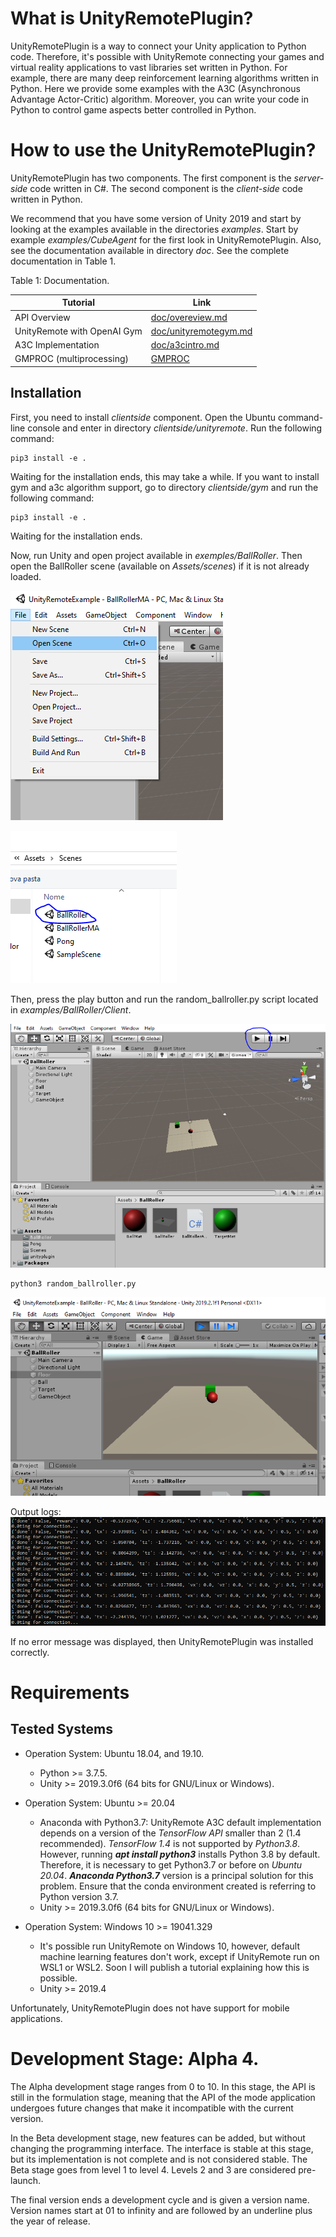 
# What is UnityRemotePlugin?
UnityRemotePlugin is a way to connect your Unity application to Python code. Therefore, it's possible with UnityRemote connecting your games and virtual reality applications to vast libraries set written in Python. For example, there are many deep reinforcement learning algorithms written in Python. Here we provide some examples with the A3C (Asynchronous Advantage Actor-Critic) algorithm. Moreover, you can write your code in Python to control game aspects better controlled in Python.

# How to use the UnityRemotePlugin?
UnityRemotePlugin has two components. The first component is the *server-side* code written in C#. The second component is the *client-side* code written in Python.

We recommend that you have some version of Unity 2019 and start by looking at the examples available in the directories *examples*. Start by example *examples/CubeAgent* for the first look in UnityRemotePlugin. Also, see the documentation available in directory *doc*. See the complete documentation in Table 1.

Table 1: Documentation.

| Tutorial        |                                    Link                                          |
|-----------------|---------------------------------------------------------------------------------------|
| API Overview    |  [doc/overeview.md](doc/overview.md)                                           |
| UnityRemote with OpenAI Gym      | [doc/unityremotegym.md](doc/unityremotegym.md)                         |
| A3C Implementation     |  [doc/a3cintro.md](doc/a3cintro.md)                        |
| GMPROC (multiprocessing) | [GMPROC](clientside/unityremote/unityremote/gmproc/README.md)

## Installation

First, you need to install *clientside* component. Open the Ubuntu command-line console and enter in directory *clientside/unityremote*. Run the following command:

```
pip3 install -e .
```

Waiting for the installation ends, this may take a while. If you want to install gym and a3c algorithm support, go to directory *clientside/gym* and run the following command:

```
pip3 install -e .
```

Waiting for the installation ends.

Now, run Unity and open project available in *exemples/BallRoller*.  Then open the BallRoller scene (available on *Assets/scenes*) if it is not already loaded.

![Menu File --> Open Scene ](doc/images/openscene.PNG)


![Menu File --> Open Scene ](doc/images/scenesmarked.PNG)

Then, press the play button and run the random_ballroller.py script located in *examples/BallRoller/Client*.

![Pressing play button](doc/images/ballrollerplay.PNG)

```
python3 random_ballroller.py
```

![Running example ballroller](doc/images/ballrollerexec.PNG)

Output logs:
![See output logs ](doc/images/ballrollerlog.PNG)

If no error message was displayed, then UnityRemotePlugin was installed correctly.

# Requirements

Tested Systems
----------

- Operation System: Ubuntu 18.04, and 19.10.
     * Python >= 3.7.5.
     * Unity >= 2019.3.0f6 (64 bits for GNU/Linux or Windows).

- Operation System: Ubuntu >= 20.04
    * Anaconda with Python3.7: UnityRemote A3C default implementation depends on a version of the *TensorFlow API* smaller than 2 (1.4 recommended). *TensorFlow 1.4* is not supported by *Python3.8*. However, running ***apt install python3*** installs Python 3.8 by default. Therefore, it is necessary to get Python3.7 or before on *Ubuntu 20.04*.  ***Anaconda Python3.7*** version is a principal solution for this problem. Ensure that the conda environment created is referring to Python version 3.7.
    * Unity >= 2019.3.0f6 (64 bits for GNU/Linux or Windows).

- Operation System: Windows 10 >= 19041.329
    * It's possible run UnityRemote on Windows 10, however, default machine learning features don't work, except if UnityRemote run on WSL1 or WSL2. Soon I will publish a tutorial explaining how this is possible.
    * Unity >= 2019.4

Unfortunately, UnityRemotePlugin does not have support for mobile applications.


# Development Stage: Alpha 4.

The Alpha development stage ranges from 0 to 10. In this stage, the API is still in the formulation stage, meaning that the API of the mode application undergoes future changes that make it incompatible with the current version.

In the Beta development stage, new features can be added, but without changing the programming interface. The interface is stable at this stage, but its implementation is not complete and is not considered stable. The Beta stage goes from level 1 to level 4. Levels 2 and 3 are considered pre-launch.

The final version ends a development cycle and is given a version name. Version names start at 01 to infinity and are followed by an underline plus the year of release.

